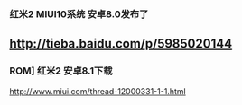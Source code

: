 ### 红米2 MIUI10系统 安卓8.0发布了
http://tieba.baidu.com/p/5985020144
---
### ROM] 红米2 安卓8.1下载
http://www.miui.com/thread-12000331-1-1.html